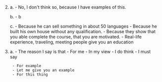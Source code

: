 2.
    a.
        - No, I don't think so, because I have examples of this.

    b.
        - b

    c.
        - Because he can sell something in about 50 languages
        - Because he built his own house without any qualification.
        - Because they show that you able complete the course, that you are motivated.
        - Real-life experience, traveling, meeting people give you an education

3.
    a.
        - The reason I say is that 
        - For me
        - In my view
        - I do think
        - I must say

        - For example
        - Let me give you an example
        - For this thing

